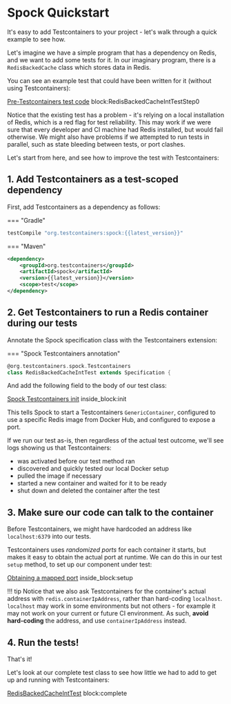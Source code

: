 # Spock Quickstart

It's easy to add Testcontainers to your project - let's walk through a quick example to see how.

Let's imagine we have a simple program that has a dependency on Redis, and we want to add some tests for it.
In our imaginary program, there is a `RedisBackedCache` class which stores data in Redis.
 
You can see an example test that could have been written for it (without using Testcontainers):

<!--codeinclude-->
[Pre-Testcontainers test code](../examples/spock/redis/src/test/groovy/quickstart/RedisBackedCacheIntTestStep0.groovy) block:RedisBackedCacheIntTestStep0
<!--/codeinclude-->

Notice that the existing test has a problem - it's relying on a local installation of Redis, which is a red flag for test reliability.
This may work if we were sure that every developer and CI machine had Redis installed, but would fail otherwise.
We might also have problems if we attempted to run tests in parallel, such as state bleeding between tests, or port clashes.

Let's start from here, and see how to improve the test with Testcontainers:  

## 1. Add Testcontainers as a test-scoped dependency

First, add Testcontainers as a dependency as follows:

=== "Gradle"
```groovy
testCompile "org.testcontainers:spock:{{latest_version}}"
```
=== "Maven"
```xml
<dependency>
    <groupId>org.testcontainers</groupId>
    <artifactId>spock</artifactId>
    <version>{{latest_version}}</version>
    <scope>test</scope>
</dependency>
```

## 2. Get Testcontainers to run a Redis container during our tests

Annotate the Spock specification class with the Testcontainers extension:

=== "Spock Testcontainers annotation"
```groovy
@org.testcontainers.spock.Testcontainers
class RedisBackedCacheIntTest extends Specification {
```

And add the following field to the body of our test class:

<!--codeinclude-->
[Spock Testcontainers init](../examples/spock/redis/src/test/groovy/quickstart/RedisBackedCacheIntTest.groovy) inside_block:init
<!--/codeinclude-->

This tells Spock to start a Testcontainers `GenericContainer`, configured to use a specific Redis image from Docker Hub, and configured to expose a port.

If we run our test as-is, then regardless of the actual test outcome, we'll see logs showing us that Testcontainers:

* was activated before our test method ran
* discovered and quickly tested our local Docker setup
* pulled the image if necessary
* started a new container and waited for it to be ready
* shut down and deleted the container after the test

## 3. Make sure our code can talk to the container

Before Testcontainers, we might have hardcoded an address like `localhost:6379` into our tests.

Testcontainers uses *randomized ports* for each container it starts, but makes it easy to obtain the actual port at runtime.
We can do this in our test `setup` method, to set up our component under test:

<!--codeinclude-->
[Obtaining a mapped port](../examples/spock/redis/src/test/groovy/quickstart/RedisBackedCacheIntTest.groovy) inside_block:setup
<!--/codeinclude-->

!!! tip
    Notice that we also ask Testcontainers for the container's actual address with `redis.containerIpAddress`, 
    rather than hard-coding `localhost`. `localhost` may work in some environments but not others - for example it may
    not work on your current or future CI environment. As such, **avoid hard-coding** the address, and use 
    `containerIpAddress` instead.

## 4. Run the tests!

That's it!

Let's look at our complete test class to see how little we had to add to get up and running with Testcontainers:

<!--codeinclude-->
[RedisBackedCacheIntTest](../examples/spock/redis/src/test/groovy/quickstart/RedisBackedCacheIntTest.groovy) block:complete
<!--/codeinclude-->
